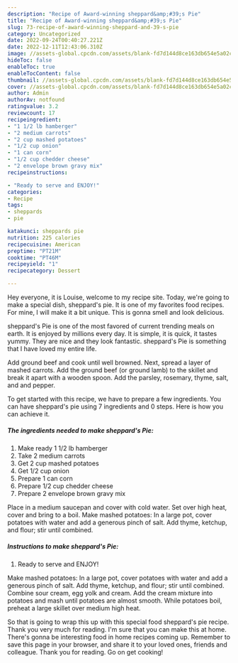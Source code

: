 ```yaml
---
description: "Recipe of Award-winning sheppard&amp;#39;s Pie"
title: "Recipe of Award-winning sheppard&amp;#39;s Pie"
slug: 73-recipe-of-award-winning-sheppard-and-39-s-pie
category: Uncategorized
date: 2022-09-24T00:40:27.221Z
date: 2022-12-11T12:43:06.310Z
image: //assets-global.cpcdn.com/assets/blank-fd7d144d8ce163db654e5a02c40b08a2775adb7897d16e4062681dc7e1b2800f.png
hideToc: false
enableToc: true
enableTocContent: false
thumbnail: //assets-global.cpcdn.com/assets/blank-fd7d144d8ce163db654e5a02c40b08a2775adb7897d16e4062681dc7e1b2800f.png
cover: //assets-global.cpcdn.com/assets/blank-fd7d144d8ce163db654e5a02c40b08a2775adb7897d16e4062681dc7e1b2800f.png
author: Admin
authorAv: notfound
ratingvalue: 3.2
reviewcount: 17
recipeingredient:
- "1 1/2 lb hamberger"
- "2 medium carrots"
- "2 cup mashed potatoes"
- "1/2 cup onion"
- "1 can corn"
- "1/2 cup chedder cheese"
- "2 envelope brown gravy mix"
recipeinstructions:

- "Ready to serve and ENJOY!"
categories:
- Recipe
tags:
- sheppards
- pie

katakunci: sheppards pie 
nutrition: 225 calories
recipecuisine: American
preptime: "PT21M"
cooktime: "PT46M"
recipeyield: "1"
recipecategory: Dessert

---
```



Hey everyone, it is Louise, welcome to my recipe site. Today, we're going to make a special dish, sheppard&#39;s pie. It is one of my favorites food recipes. For mine, I will make it a bit unique. This is gonna smell and look delicious.

sheppard&#39;s Pie is one of the most favored of current trending meals on earth. It is enjoyed by millions every day. It is simple, it is quick, it tastes yummy. They are nice and they look fantastic. sheppard&#39;s Pie is something that I have loved my entire life.

Add ground beef and cook until well browned. Next, spread a layer of mashed carrots. Add the ground beef (or ground lamb) to the skillet and break it apart with a wooden spoon. Add the parsley, rosemary, thyme, salt, and and pepper.


To get started with this recipe, we have to prepare a few ingredients. You can have sheppard&#39;s pie using 7 ingredients and 0 steps. Here is how you can achieve it.

<!--inarticleads1-->

##### The ingredients needed to make sheppard&#39;s Pie:

1. Make ready 1 1/2 lb hamberger
1. Take 2 medium carrots
1. Get 2 cup mashed potatoes
1. Get 1/2 cup onion
1. Prepare 1 can corn
1. Prepare 1/2 cup chedder cheese
1. Prepare 2 envelope brown gravy mix


Place in a medium saucepan and cover with cold water. Set over high heat, cover and bring to a boil. Make mashed potatoes: In a large pot, cover potatoes with water and add a generous pinch of salt. Add thyme, ketchup, and flour; stir until combined. 

<!--inarticleads2-->

##### Instructions to make sheppard&#39;s Pie:


1. Ready to serve and ENJOY!

Make mashed potatoes: In a large pot, cover potatoes with water and add a generous pinch of salt. Add thyme, ketchup, and flour; stir until combined. Combine sour cream, egg yolk and cream. Add the cream mixture into potatoes and mash until potatoes are almost smooth. While potatoes boil, preheat a large skillet over medium high heat. 

So that is going to wrap this up with this special food sheppard&#39;s pie recipe. Thank you very much for reading. I'm sure that you can make this at home. There's gonna be interesting food in home recipes coming up. Remember to save this page in your browser, and share it to your loved ones, friends and colleague. Thank you for reading. Go on get cooking!
